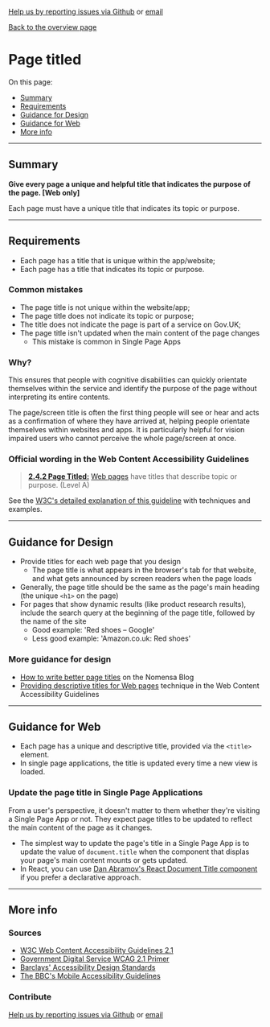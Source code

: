 [Help us by reporting issues via Github](https://github.com/theappbusiness/accessibility-guidelines) or [email](mailto:jeanfrancois@theappbusiness.com)

[Back to the overview page](./../index.html)

# Page titled

On this page:
* [Summary](#summary)
* [Requirements](#requirements)
* [Guidance for Design](#guidance-for-design)
* [Guidance for Web](#guidance-for-web)
* [More info](#more-info)

---

## Summary

**Give every page a unique and helpful title that indicates the purpose of the page. [Web only]**

Each page must have a unique title that indicates its topic or purpose.

---

## Requirements

* Each page has a title that is unique within the app/website;
* Each page has a title that indicates its topic or purpose.

### Common mistakes

* The page title is not unique within the website/app;
* The page title does not indicate its topic or purpose;
* The title does not indicate the page is part of a service on Gov.UK;
* The page title isn't updated when the main content of the page changes
  * This mistake is common in Single Page Apps

### Why?

This ensures that people with cognitive disabilities can quickly orientate themselves within the service and identify the purpose of the page without interpreting its entire contents.

The page/screen title is often the first thing people will see or hear and acts as a confirmation of where they have arrived at, helping people orientate themselves within websites and apps. It is particularly helpful for vision impaired users who cannot perceive the whole page/screen at once.

### Official wording in the Web Content Accessibility Guidelines

> [**2.4.2 Page Titled:**](https://www.w3.org/TR/UNDERSTANDING-WCAG20/navigation-mechanisms-title.html) [Web pages](https://www.w3.org/TR/UNDERSTANDING-WCAG20/navigation-mechanisms-title.html#webpagedef) have titles that describe topic or purpose. (Level A)

See the [W3C's detailed explanation of this guideline](https://www.w3.org/TR/UNDERSTANDING-WCAG20/navigation-mechanisms-title.html) with techniques and examples.

---

## Guidance for Design

* Provide titles for each web page that you design
  * The page title is what appears in the browser's tab for that website, and what gets announced by screen readers when the page loads
* Generally, the page title should be the same as the page's main heading (the unique `<h1>` on the page)
* For pages that show dynamic results (like product research results), include the search query at the beginning of the page title, followed by the name of the site
  * Good example: 'Red shoes – Google'
  * Less good example: 'Amazon.co.uk: Red shoes'

### More guidance for design

* [How to write better page titles](https://www.nomensa.com/blog/2013/how-to-write-better-page-titles) on the Nomensa Blog
* [Providing descriptive titles for Web pages](https://www.w3.org/TR/2016/NOTE-WCAG20-TECHS-20161007/G88) technique in the Web Content Accessibility Guidelines

---

## Guidance for Web

* Each page has a unique and descriptive title, provided via the `<title>` element.
* In single page applications, the title is updated every time a new view is loaded.

### Update the page title in Single Page Applications

From a user's perspective, it doesn't matter to them whether they're visiting a Single Page App or not. They expect page titles to be updated to reflect the main content of the page as it changes.

* The simplest way to update the page's title in a Single Page App is to update the value of `document.title` when the component that displas your page's main content mounts or gets updated.
* In React, you can use [Dan Abramov's React Document Title component](https://github.com/gaearon/react-document-title) if you prefer a declarative approach.

---

## More info

### Sources

* [W3C Web Content Accessibility Guidelines 2.1](https://www.w3.org/TR/WCAG21/)
* [Government Digital Service WCAG 2.1 Primer](https://alphagov.github.io/wcag-primer/)
* [Barclays' Accessibility Design Standards](https://home.barclays/who-we-are/our-suppliers/our-requirements-of-external-suppliers/)
* [The BBC's Mobile Accessibility Guidelines](https://www.bbc.co.uk/guidelines/futuremedia/accessibility/mobile/summary)

### Contribute

[Help us by reporting issues via Github](https://github.com/theappbusiness/accessibility-guidelines) or [email](mailto:jeanfrancois@theappbusiness.com)




